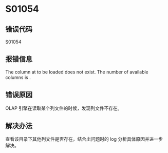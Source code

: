 # S01054

## 错误代码

S01054

## 报错信息

The column at <columnIndex> to be loaded does not exist. The number of available
columns is <colSize>.

## 错误原因

OLAP 引擎在读取某个列文件的时候，发现列文件不存在。

## 解决办法

查看该目录下其他列文件是否存在，结合出问题时的 log 分析具体原因并进一步解决。


